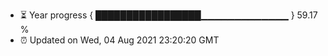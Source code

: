 - ⏳ Year progress { █████████████████▁▁▁▁▁▁▁▁▁▁▁▁▁ } 59.17 %
- ⏰ Updated on Wed, 04 Aug 2021 23:20:20 GMT

